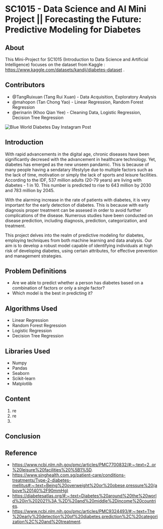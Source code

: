 # SC1015 - Data Science and AI Mini Project || Forecasting the Future: Predictive Modeling for Diabetes 

## About
This Mini-Project for SC1015 (Introduction to Data Science and Artificial Intelligence) focuses on the dataset from Kaggle : https://www.kaggle.com/datasets/kandij/diabetes-dataset .

## Contributors 
- @TangRuixuan (Tang Rui Xuan) - Data Acquisition, Exploratory Analysis
- @mahopon (Tan Chong Yao) - Linear Regression, Random Forest Regression
- @erinarin (Khoo Qian Yee) - Cleaning Data, Logistic Regression, Decision Tree Regression 


![Blue World Diabetes Day Instagram Post](https://github.com/mahopon/sc1015-miniprj/assets/162700690/4a33a258-aa95-4a53-8942-a0d743e1b01b)

## Introduction
With rapid advancements in the digital age, chronic diseases have been significantly decresed with the advancement in healthcare technology. Yet, diabetes has emerged as the new unseen pandamic. This is because of many people having a sendatary lifestylye due to multiple factors such as the lack of time, motivation or simply the lack of sports and leisure facilities. According to the IDF, 537 million adults (20-79 years) are living with diabetes - 1 in 10. This number is predicted to rise to 643 million by 2030 and 783 million by 2045. 

With the alarming increase in the rate of patients with diabetes, it is very important for the early detection of diabetes. This is because with early diagnosis proper treatment can be assesed in order to avoid further complications of the disease. Numerous studies have been conducted on disease prediction, including diagnosis, prediction, categorization, and treatment.

This project delves into the realm of predictive modeling for diabetes, employing techniques from both machine learning and data analysis. Our aim is to develop a robust model capable of identifying individuals at high risk of developing diabetes, using certain attributes, for effective prevention and management strategies.

## Problem Definitions
- Are we able to predict whether a person has diabetes based on a combination of factors or only a single factor?
- Which model is the best in predicting it?

## Algorithms Used
- Linear Regression
- Random Forest Regression
- Logistic Regression
- Decision Tree Regression
  
## Libraries Used
- Numpy 
- Pandas 
- Seaborn
- Scikit-learn
- Matplotlib

## Content
1. re
2. re
3. 

## Conclusion
## Reference
- https://www.ncbi.nlm.nih.gov/pmc/articles/PMC7700832/#:~:text=2.,or%20leisure%20facilities%20%5B1%5D.
- https://www.singhealth.com.sg/patient-care/conditions-treatments/Type-2-diabetes-mellitus#:~:text=Being%20overweight%20or%20obese,pressure%20(above%20140%2F90mmHg)
- https://diabetesatlas.org/#:~:text=Diabetes%20around%20the%20world%20in%202021%3A,%2D%20and%20middle%2Dincome%20countries.
- https://www.ncbi.nlm.nih.gov/pmc/articles/PMC9324493/#:~:text=The%20early%20detection%20of%20diabetes,prediction%2C%20categorization%2C%20and%20treatment.
